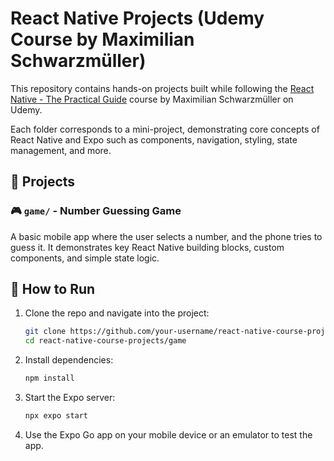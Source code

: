 # React Native Projects (Udemy Course by Maximilian Schwarzmüller)

This repository contains hands-on projects built while following the [React Native - The Practical Guide](https://www.udemy.com/course/react-native-the-practical-guide/) course by Maximilian Schwarzmüller on Udemy.

Each folder corresponds to a mini-project, demonstrating core concepts of React Native and Expo such as components, navigation, styling, state management, and more.

## 📁 Projects

### 🎮 `game/` - Number Guessing Game

A basic mobile app where the user selects a number, and the phone tries to guess it. It demonstrates key React Native building blocks, custom components, and simple state logic.

## 🚀 How to Run

1. Clone the repo and navigate into the project:

    ```bash
    git clone https://github.com/your-username/react-native-course-projects.git
    cd react-native-course-projects/game
    ```

2. Install dependencies:

    ```bash
    npm install
    ```

3. Start the Expo server:

    ```bash
    npx expo start
    ```

4. Use the Expo Go app on your mobile device or an emulator to test the app.
